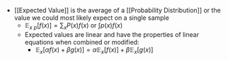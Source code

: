 - [[Expected Value]] is the average of a [[Probability Distribution]] or the value we could most likely expect on a single sample
	- $\mathbb{E}_{x~p}[f(x)] = \sum_{x} P(x)f(x)$ or $\int p(x)f(x)$ 
	- Expected values are linear and have the properties of linear equations when combined or modified:
		- $\mathbb{E}_x[\alpha f(x)+ \beta g(x)] = \alpha \mathbb{E}_x[f(x)] + \beta \mathbb{E}_x[g(x)]$ 